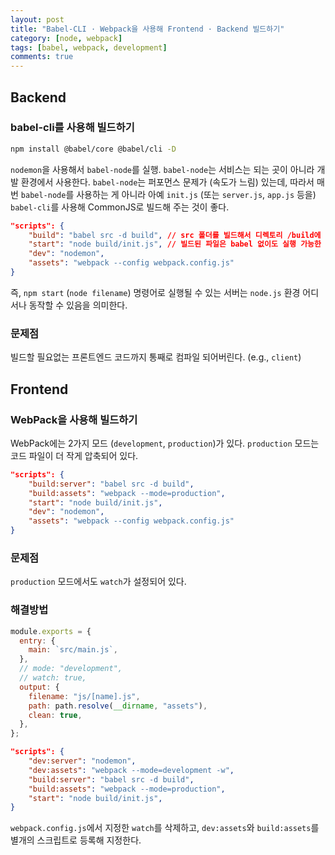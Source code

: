 ```yaml
---
layout: post
title: "Babel-CLI · Webpack을 사용해 Frontend · Backend 빌드하기"
category: [node, webpack]
tags: [babel, webpack, development]
comments: true
---
```


## Backend

### babel-cli를 사용해 빌드하기

```bash
npm install @babel/core @babel/cli -D
```

`nodemon`을 사용해서 `babel-node`를 실행. `babel-node`는 서비스는 되는 곳이 아니라 개발 환경에서 사용한다. `babel-node`는 퍼포먼스 문제가 (속도가 느림) 있는데, 따라서 매번 `babel-node`를 사용하는 게 아니라 아예 `init.js` (또는 `server.js`, `app.js` 등을) `babel-cli`를 사용해 CommonJS로 빌드해 주는 것이 좋다.

```json
"scripts": {
    "build": "babel src -d build", // src 폴더를 빌드해서 디렉토리 /build에 저장
    "start": "node build/init.js", // 빌드된 파일은 babel 없이도 실행 가능한 코드이므로
    "dev": "nodemon",
    "assets": "webpack --config webpack.config.js"
}
```

즉, `npm start` (`node filename`) 명령어로 실행될 수 있는 서버는 `node.js` 환경 어디서나 동작할 수 있음을 의미한다.

### 문제점

빌드할 필요없는 프론트엔드 코드까지 통째로 컴파일 되어버린다. (e.g., `client`)

## Frontend

### WebPack을 사용해 빌드하기

WebPack에는 2가지 모드 (`development`, `production`)가 있다. `production` 모드는 코드 파일이 더 작게 압축되어 있다.

```json
"scripts": {
    "build:server": "babel src -d build",
    "build:assets": "webpack --mode=production",
    "start": "node build/init.js",
    "dev": "nodemon",
    "assets": "webpack --config webpack.config.js"
}
```

### 문제점

`production` 모드에서도 `watch`가 설정되어 있다.

### 해결방법

```js
module.exports = {
  entry: {
    main: `src/main.js`,
  },
  // mode: "development",
  // watch: true,
  output: {
    filename: "js/[name].js",
    path: path.resolve(__dirname, "assets"),
    clean: true,
  },
};
```

```json
"scripts": {
    "dev:server": "nodemon",
    "dev:assets": "webpack --mode=development -w",
    "build:server": "babel src -d build",
    "build:assets": "webpack --mode=production",
    "start": "node build/init.js",
}
```

`webpack.config.js`에서 지정한 `watch`를 삭제하고, `dev:assets`와 `build:assets`를 별개의 스크립트로 등록해 지정한다.
